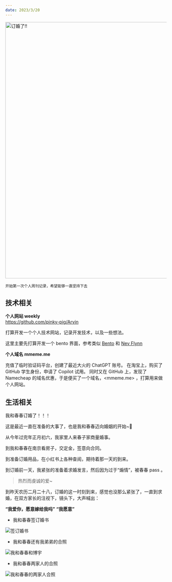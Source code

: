 ```yaml
---
date: 2023/3/20
---
```


<img alt="订婚了!!" src="https://cdn.jsdelivr.net/gh/pinky-pig/pic-bed/images订婚了.jpg" width=800/>  

<small>开始第一次个人周刊记录，希望能够一直坚持下去</small>  

## 技术相关

**个人网站 weekly**  
<https://github.com/pinky-pig/Arvin>

打算开发一个个人技术网站，记录开发技术，以及一些想法。

这里主要先打算开发一个 bento 界面，参考类似 [Bento](https://bento.me/pinky-pig) 和 [Nev Flynn](https://nevflynn.com/)

**个人域名 mmeme.me**

充值了临时验证码平台，创建了最近大火的 ChatGPT 账号。
在淘宝上，购买了 GitHub 学生身份，申请了 Copilot 试用。
同时又在 GitHub 上，发现了 Namecheap 的域名优惠，于是便买了一个域名，<mmeme.me> ，打算用来做个人网站。

## 生活相关

我和春春订婚了！！！

这是最近一直在准备的大事了，也是我和春春迈向婚姻的开始~🥰

从今年过完年正月初六，我家里人来春子家商量婚事。

到我和春春在南京看房子，交定金，签意向合同。

到准备订婚用品，在小红书上各种查阅，期待着那一天的到来。

到订婚前一天，我紧张的准备着求婚发言，然后因为过于“煽情”，被春春 pass 。

> 热烈而虔诚的爱~

到昨天农历二月二十八，订婚的这一时刻到来，感觉也没那么紧张了，一直到求婚，在双方家长的注视下，镜头下，大声喊出：  

**“我爱你，愿意嫁给我吗”**
**“我愿意”**

- 我和春春签订婚书

![签订婚书](https://cdn.jsdelivr.net/gh/pinky-pig/pic-bed/images签订婚书.jpg)

- 我和春春还有我弟弟的合照

![我和春春和博宇](https://cdn.jsdelivr.net/gh/pinky-pig/pic-bed/images我和春春和博宇.jpg)


- 我和春春两家人的合照

![我和春春的两家人合照](https://cdn.jsdelivr.net/gh/pinky-pig/pic-bed/images我和春春的两家人合照.jpg)


